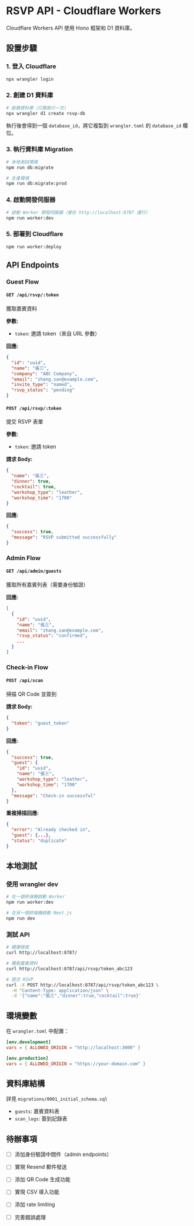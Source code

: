 # RSVP API - Cloudflare Workers

Cloudflare Workers API 使用 Hono 框架和 D1 資料庫。

## 設置步驟

### 1. 登入 Cloudflare

```bash
npx wrangler login
```

### 2. 創建 D1 資料庫

```bash
# 創建資料庫（只需執行一次）
npx wrangler d1 create rsvp-db
```

執行後會得到一個 `database_id`，將它複製到 `wrangler.toml` 的 `database_id` 欄位。

### 3. 執行資料庫 Migration

```bash
# 本地測試環境
npm run db:migrate

# 生產環境
npm run db:migrate:prod
```

### 4. 啟動開發伺服器

```bash
# 啟動 Worker 開發伺服器（會在 http://localhost:8787 運行）
npm run worker:dev
```

### 5. 部署到 Cloudflare

```bash
npm run worker:deploy
```

## API Endpoints

### Guest Flow

#### `GET /api/rsvp/:token`
獲取嘉賓資料

**參數:**
- `token`: 邀請 token（來自 URL 參數）

**回應:**
```json
{
  "id": "uuid",
  "name": "張三",
  "company": "ABC Company",
  "email": "zhang.san@example.com",
  "invite_type": "named",
  "rsvp_status": "pending"
}
```

#### `POST /api/rsvp/:token`
提交 RSVP 表單

**參數:**
- `token`: 邀請 token

**請求 Body:**
```json
{
  "name": "張三",
  "dinner": true,
  "cocktail": true,
  "workshop_type": "leather",
  "workshop_time": "1700"
}
```

**回應:**
```json
{
  "success": true,
  "message": "RSVP submitted successfully"
}
```

### Admin Flow

#### `GET /api/admin/guests`
獲取所有嘉賓列表（需要身份驗證）

**回應:**
```json
[
  {
    "id": "uuid",
    "name": "張三",
    "email": "zhang.san@example.com",
    "rsvp_status": "confirmed",
    ...
  }
]
```

### Check-in Flow

#### `POST /api/scan`
掃描 QR Code 並簽到

**請求 Body:**
```json
{
  "token": "guest_token"
}
```

**回應:**
```json
{
  "success": true,
  "guest": {
    "id": "uuid",
    "name": "張三",
    "workshop_type": "leather",
    "workshop_time": "1700"
  },
  "message": "Check-in successful"
}
```

**重複掃描回應:**
```json
{
  "error": "Already checked in",
  "guest": {...},
  "status": "duplicate"
}
```

## 本地測試

### 使用 wrangler dev

```bash
# 在一個終端機啟動 Worker
npm run worker:dev

# 在另一個終端機啟動 Next.js
npm run dev
```

### 測試 API

```bash
# 健康檢查
curl http://localhost:8787/

# 獲取嘉賓資料
curl http://localhost:8787/api/rsvp/token_abc123

# 提交 RSVP
curl -X POST http://localhost:8787/api/rsvp/token_abc123 \
  -H "Content-Type: application/json" \
  -d '{"name":"張三","dinner":true,"cocktail":true}'
```

## 環境變數

在 `wrangler.toml` 中配置：

```toml
[env.development]
vars = { ALLOWED_ORIGIN = "http://localhost:3000" }

[env.production]
vars = { ALLOWED_ORIGIN = "https://your-domain.com" }
```

## 資料庫結構

詳見 `migrations/0001_initial_schema.sql`

- `guests`: 嘉賓資料表
- `scan_logs`: 簽到記錄表

## 待辦事項

- [ ] 添加身份驗證中間件（admin endpoints）
- [ ] 實現 Resend 郵件發送
- [ ] 添加 QR Code 生成功能
- [ ] 實現 CSV 導入功能
- [ ] 添加 rate limiting
- [ ] 完善錯誤處理

